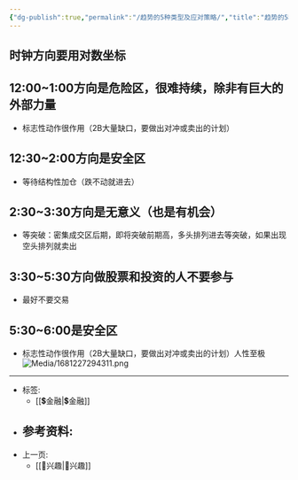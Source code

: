 ```yaml
---
{"dg-publish":true,"permalink":"/趋势的5种类型及应对策略/","title":"趋势的5种类型及应对策略","tags":["📥"]}
---
```



## 时钟方向要用对数坐标

## 12:00~1:00方向是危险区，很难持续，除非有巨大的外部力量
-  标志性动作很作用（2B大量缺口，要做出对冲或卖出的计划）
## 12:30~2:00方向是安全区
- 等待结构性加仓（跌不动就进去）
## 2:30~3:30方向是无意义（也是有机会）
- 等突破：密集成交区后期，即将突破前期高，多头排列进去等突破，如果出现空头排列就卖出
## 3:30~5:30方向做股票和投资的人不要参与
- 最好不要交易
## 5:30~6:00是安全区
- 标志性动作很作用（2B大量缺口，要做出对冲或卖出的计划）人性至极
![Media/1681227294311.png](/img/user/Media/1681227294311.png)
---

- 标签: 
	-  [[💲金融\|💲金融]]
- 参考资料:
	-  
- 上一页:
	-  [[🦦兴趣\|🦦兴趣]]
